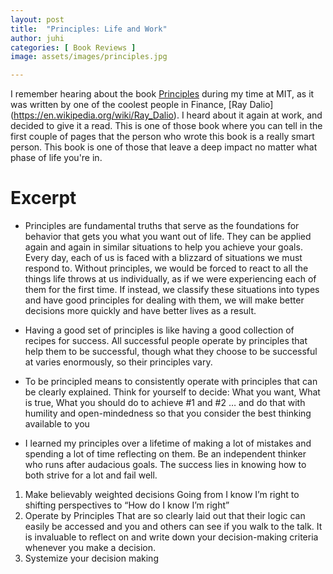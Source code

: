 ```yaml
---
layout: post
title:  "Principles: Life and Work"
author: juhi
categories: [ Book Reviews ]
image: assets/images/principles.jpg

---
```

I remember hearing about the book [Principles](https://www.goodreads.com/book/show/34536488-principles) during my time at MIT, as it was written by one of the coolest people in Finance, [Ray Dalio] (https://en.wikipedia.org/wiki/Ray_Dalio). I heard about it again at work, and decided to give it a read. This is one of those book where you can tell in the first couple of pages that the person who wrote this book is a really smart person.  This book is one of those that leave a deep impact no matter what phase of life you're in.

# Excerpt
* Principles are fundamental truths that serve as the foundations for behavior that gets you what you want out of life. They can be applied again and again in similar situations to help you achieve your goals. 
Every day, each of us is faced with a blizzard of situations we must respond to. Without principles, we would be forced to react to all the things life throws at us individually, as if we were experiencing each of them for the first time. If instead, we classify these situations into types and have good principles for dealing with them, we will make better decisions more quickly and have better lives as a result. 

* Having a good set of principles is like having a good collection of recipes for success. All successful people operate by principles that help them to be successful, though what they choose to be successful at varies enormously, so their principles vary. 

* To be principled means to consistently operate with principles that can be clearly explained. 
Think for yourself to decide: What you want, What is true, What you should do to achieve #1 and #2
… and do that with humility and open-mindedness so that you consider the best thinking available to you

* I learned my principles over a lifetime of making a lot of mistakes and spending a lot of time reflecting on them. Be an independent thinker who runs after audacious goals. The success lies in knowing how to both strive for a lot and fail well. 

1. Make believably weighted decisions 
Going from I know I’m right to shifting perspectives to “How do I know I’m right”
2. Operate by Principles
That are so clearly laid out that their logic can easily be accessed and you and others can see if you walk to the talk. It is invaluable to reflect on and write down your decision-making criteria whenever you make a decision.
3. Systemize your decision making
